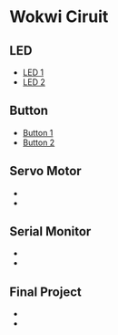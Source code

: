 # Wokwi Ciruit  
## LED
- [LED 1](https://wokwi.com/projects/414490887358240769)
- [LED 2](https://wokwi.com/projects/414491687015155713)
## Button
- [Button 1](https://wokwi.com/projects/414620062927500289)
- [Button 2](https://wokwi.com/projects/414617060232074241)
## Servo Motor
-
-
## Serial Monitor
-
-
## Final Project
-
-
